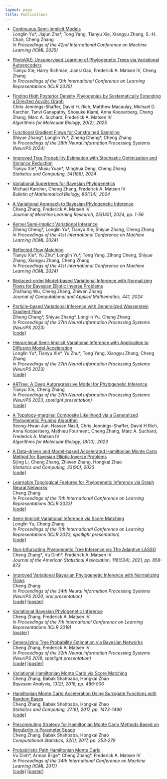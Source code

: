 ```yaml
---
layout: page
title: Publications
---
```


- [Continuous Semi-Implicit Models](https://arxiv.org/pdf/2506.06778)  
Longlin Yu\*, Jiajun Zha\*, Tong Yang, Tianyu Xie, Xiangyu Zhang, S.-H. Chan, Cheng Zhang  
_In Proceedings of the 42nd International Conference on Machine Learning (ICML 2025)_

- [PhyloVAE: Unsupervised Learning of Phylogenetic Trees via Variational Autoencoders](https://openreview.net/pdf?id=Z8TglKXDWm)  
Tianyu Xie, Harry Richman, Jiansi Gao, Frederick A. Matsen IV, Cheng Zhang  
_In Proceedings of the 13th International Conference on Learning Representations (ICLR 2025)_

- [Finding High Posterior Density Phylogenies by Systematically Extending a Directed Acyclic Graph](https://almob.biomedcentral.com/articles/10.1186/s13015-025-00273-x)  
Chris Jennings-Shaffer, David H. Rich, Matthew Macaulay, Michael D. Karcher, Tanvi Ganapathy, Shosuke Kiami, Anna Kooperberg, Cheng Zhang, Marc A. Suchard, Frederick A. Matsen IV  
_Algorithms for Molecular Biology, 20(2), 2025_

- [Functional Gradient Flows for Constrained Sampling](https://openreview.net/pdf?id=kpo6ZCgVZH)  
Shiyue Zhang\*, Longlin Yu\*, Ziheng Cheng\*, Cheng Zhang  
_In Proceedings of the 38th Neural Information Processing Systems (NeurIPS 2024)_

- [Improved Tree Probability Estimation with Stochastic Optimization and Variance Reduction](https://link.springer.com/article/10.1007/s11222-024-10498-2)  
Tianyu Xie\*, Musu Yuan\*, Minghua Deng, Cheng Zhang  
_Statistics and Computing, 34(186), 2024_

- [Variational Supertrees for Bayesian Phylogenetics](https://link.springer.com/article/10.1007/s11538-024-01338-5)  
Michael Karcher, Cheng Zhang, Frederick A. Matsen IV   
_Bulletin of Mathematical Biology, 86(114), 2024_ 

- [A Variational Approach to Bayesian Phylogenetic Inference](https://www.jmlr.org/papers/volume25/22-0348/22-0348.pdf)  
Cheng Zhang, Frederick A. Matsen IV  
_Journal of Machine Learning Research, 25(145), 2024, pp. 1-56_

- [Kernel Semi-Implicit Variational Inference](https://arxiv.org/pdf/2405.18997)  
Ziheng Cheng\*, Longlin Yu\*, Tianyu Xie, Shiyue Zhang, Cheng Zhang  
_In Proceedings of the 41st International Conference on Machine Learning (ICML 2024)_

- [Reflected Flow Matching](https://arxiv.org/pdf/2405.16577)    
Tianyu Xie\*, Yu Zhu\*, Longlin Yu\*, Tong Yang, Ziheng Cheng, Shiyue Zhang, Xiangyu Zhang, Cheng Zhang  
_In Proceedings of the 41st International Conference on Machine Learning (ICML 2024)_

- [Reduced-order Model-based Variational Inference with Normalizing Flows for Bayesian Elliptic Inverse Problems](https://www.sciencedirect.com/science/article/pii/S0377042723006039)  
Zhizhang Wu, Cheng Zhang, Zhiwen Zhang  
_Journal of Computational and Applied Mathematics, 441, 2024_

- [Particle-based Variational Inference with Generalized Wasserstein Gradient Flow](https://openreview.net/pdf?id=oNuam8eFz2)  
Ziheng Cheng\*, Shiyue Zhang\*, Longlin Yu, Cheng Zhang  
_In Proceedings of the 37th Neural Information Processing Systems (NeurIPS 2023)_  
[[code]](https://github.com/Alexczh1/GWG)

- [Hierarchical Semi-Implicit Variational Inference with Application to Diffusion Model Acceleration](https://openreview.net/pdf?id=ghIBaprxsV)  
Longlin Yu\*, Tianyu Xie\*, Yu Zhu\*, Tong Yang, Xiangyu Zhang, Cheng Zhang  
_In Proceedings of the 37th Neural Information Processing Systems (NeurIPS 2023)_  
[[code]](https://github.com/longinYu/HSIVI)

- [ARTree: A Deep Autoregressive Model for Phylogenetic Inference](https://openreview.net/pdf?id=SoLebIqHgZ)  
Tianyu Xie, Cheng Zhang  
_In Proceedings of the 37th Neural Information Processing Systems (NeurIPS 2023, spotlight presentation)_  
[[code]](https://github.com/tyuxie/ARTree)

- [A Topology-marginal Composite Likelihood via a Generalized Phylogenetic Pruning Algorithm](https://almob.biomedcentral.com/articles/10.1186/s13015-023-00235-1)    
Seong-Hwan Jun, Hassan Nasif, Chris Jennings-Shaffer, David H Rich, Anna Kooperberg, Mathieu Fourment, Cheng Zhang, Marc A. Suchard, Frederick A. Matsen IV  
_Algorithms for Molecular Biology, 18(10), 2023_

- [A Data-driven and Model-based Accelerated Hamiltonian Monte Carlo Method for Bayesian Elliptic Inverse Problems](https://link.springer.com/article/10.1007/s11222-023-10262-y)    
Sijing Li, Cheng Zhang, Zhiwen Zhang, Hongkai Zhao  
_Statistics and Computing, 33(90), 2023_  
[[code]](https://github.com/LSijing/Bayesian-pde-inverse-problem)

- [Learnable Topological Features for Phylogenetic Inference via Graph Neural Networks](https://openreview.net/forum?id=hVVUY7p64WL)   
Cheng Zhang  
_In Proceedings of the 11th International Conference on Learning Representations (ICLR 2023)_  
[[code]](https://github.com/zcrabbit/vbpi-gnn)

- [Semi-Implicit Variational Inference via Score Matching](https://openreview.net/forum?id=sd90a2ytrt)  
Longlin Yu, Cheng Zhang  
_In Proceedings of the 11th International Conference on Learning Representations (ICLR 2023, spotlight presentation)_  
[[code]](https://github.com/longinyu/sivism)

- [Non-bifurcating Phylogenetic Tree Inference via The Adaptive LASSO](https://arxiv.org/abs/1805.11073)  
Cheng Zhang\*, Vu Dinh\*, Frederick A. Matsen IV  
_Journal of the American Statistical Association, 116(534), 2021, pp. 858-873_

- [Improved Variational Bayesian Phylogenetic Inference with Normalizing Flows](https://papers.nips.cc/paper/2020/file/d96409bf894217686ba124d7356686c9-Paper.pdf)  
Cheng Zhang  
_In Proceedings of the 34th Neural Information Processing Systems (NeurIPS 2020, oral presentation)_  
[[code]](https://github.com/zcrabbit/vbpi-nf) [[poster]]({{site.baseurl}}/static/posters/vbpi-nf-poster.pdf)

- [Variational Bayesian Phylogenetic Inference](https://openreview.net/pdf?id=SJVmjjR9FX)  
Cheng Zhang, Frederick A. Matsen IV.  
_In Proceedings of the 7th International Conference on Learning Representations (ICLR 2019)_  
[[poster]]({{site.baseurl}}/static/posters/vbpi_iclr_poster.pdf)

- [Generalizing Tree Probability Estimation via Bayesian Networks](https://papers.nips.cc/paper_files/paper/2018/file/b137fdd1f79d56c7edf3365fea7520f2-Paper.pdf)  
Cheng Zhang, Frederick A. Matsen IV  
_In Proceedings of the 32th Neural Information Processing Systems (NeurIPS 2018, spotlight presentation)_    
[[code]](https://github.com/zcrabbit/sbn) [[poster]]({{site.baseurl}}/static/posters/sbn_nips_poster.pdf)

- [Variational Hamiltonian Monte Carlo via Score Matching](https://projecteuclid.org/download/pdfview_1/euclid.ba/1500948232)  
Cheng Zhang, Babak Shahbaba, Hongkai Zhao  
_Bayesian Analysis, 13(2), 2018, pp. 486-506_

- [Hamiltonian Monte Carlo Acceleration Using Surrogate Functions with Random Bases](https://arxiv.org/pdf/1506.05555.pdf)  
Cheng Zhang, Babak Shahbaba, Hongkai Zhao  
_Statistics and Computing, 27(6), 2017, pp. 1473-1490_  
[[code]](https://github.com/zcrabbit/RNSHMC)

- [Precomputing Strategy for Hamiltonian Monte Carlo Methods Based on Regularity in Parameter Space](https://arxiv.org/pdf/1504.01418.pdf)  
Cheng Zhang, Babak Shahbaba, Hongkai Zhao  
_Computational Statistics, 32(1), 2017, pp. 253-279_

- [Probabilistic Path Hamiltonian Monte Carlo](http://proceedings.mlr.press/v70/dinh17a/dinh17a.pdf)  
Vu Dinh\*, Arman Bilge\*, Cheng Zhang\*, Frederick A. Matsen IV  
_In Proceedings of the 34th International Conference on Machine Learning (ICML 2017)_  
[[code]](https://github.com/zcrabbit/PhyloInfer) [[poster]]({{site.baseurl}}/static/posters/pphmc.pdf)
